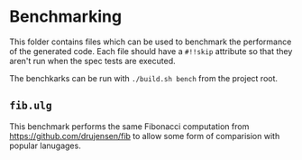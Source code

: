 # Benchmarking

This folder contains files which can be used to benchmark the
performance of the generated code. Each file should have a `#!!skip`
attribute so that they aren't run when the spec tests are executed.

The benchkarks can be run with `./build.sh bench` from the project
root.

## `fib.ulg`

This benchmark performs the same Fibonacci computation from
<https://github.com/drujensen/fib> to allow some form of comparision
with popular lanugages.
